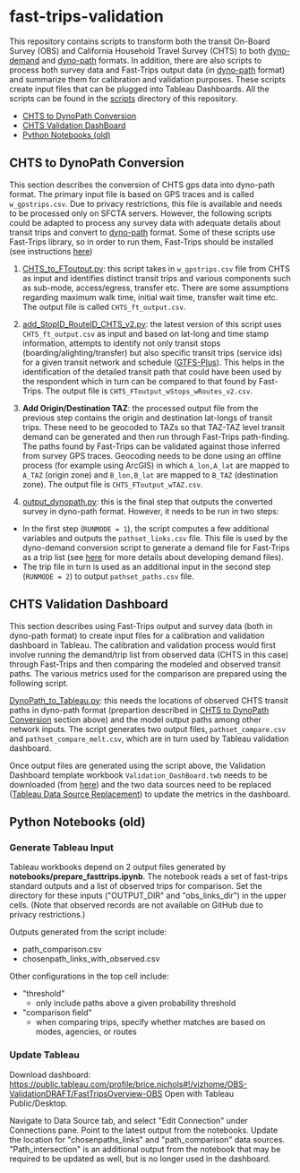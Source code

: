 # fast-trips-validation

This repository contains scripts to transform both the transit On-Board Survey (OBS) and California Household Travel Survey (CHTS) to both [dyno-demand][demand-standard-url] and [dyno-path][dyno-path-url] formats. In addition, there are also scripts to process both survey data and Fast-Trips output data (in [dyno-path][dyno-path-url] format) and summarize them for calibration and validation purposes. These scripts create input files that can be plugged into Tableau Dashboards. All the scripts can be found in the [scripts](scripts/) directory of this repository.

- [CHTS to DynoPath Conversion](#chts-to-dynopath-conversion)
- [CHTS Validation DashBoard](#chts-validation-dashboard)
- [Python Notebooks (old)](#python-notebooks-old)

## CHTS to DynoPath Conversion
This section describes the conversion of CHTS gps data into dyno-path format. The primary input file is based on GPS traces and is called `w_gpstrips.csv`. Due to privacy restrictions, this file is available and needs to be processed only on SFCTA servers. However, the following scripts could be adapted to process any survey data with adequate details about transit trips and convert to [dyno-path][dyno-path-url] format. Some of these scripts use Fast-Trips library, so in order to run them, Fast-Trips should be installed (see instructions [here][ft-setup-url])

1. [CHTS_to_FToutput.py](scripts/CHTS_to_DynoPath/CHTS_to_FToutput.py): this script takes in `w_gpstrips.csv` file from CHTS as input and identifies distinct transit trips and various components such as sub-mode, access/egress, transfer etc. There are some assumptions regarding maximum walk time, initial wait time, transfer wait time etc. The output file is called `CHTS_ft_output.csv`.

2. [add_StopID_RouteID_CHTS_v2.py](scripts/CHTS_to_DynoPath/add_StopID_RouteID_CHTS_v2.py): the latest version of this script uses `CHTS_ft_output.csv` as input and based on lat-long and time stamp information, attempts to identify not only transit stops (boarding/alighting/transfer) but also specific transit trips (service ids) for a given transit network and schedule ([GTFS-Plus][gtfs-plus-url]). This helps in the identification of the detailed transit path that could have been used by the respondent which in turn can be compared to that found by Fast-Trips. The output file is `CHTS_FToutput_wStops_wRoutes_v2.csv`.

3. **Add Origin/Destination TAZ**: the processed output file from the previous step contains the origin and destination lat-longs of transit trips. These need to be geocoded to TAZs so that TAZ-TAZ level transit demand can be generated and then run through Fast-Trips path-finding. The paths found by Fast-Trips can be validated against those inferred from survey GPS traces. Geocoding needs to be done using an offline process (for example using ArcGIS) in which `A_lon,A_lat` are mapped to `A_TAZ` (origin zone) and `B_lon,B_lat` are mapped to `B_TAZ` (destination zone). The output file is `CHTS_FToutput_wTAZ.csv`.

4. [output_dynopath.py](scripts/CHTS_to_DynoPath/output_dynopath.py): this is the final step that outputs the converted survey in dyno-path format. However, it needs to be run in two steps: 
- In the first step (`RUNMODE = 1`), the script computes a few additional variables and outputs the `pathset_links.csv` file. This file is used by the dyno-demand conversion script to generate a demand file for Fast-Trips as a trip list (see [here][ft-demand-url] for more details about developing demand files).
- The trip file in turn is used as an additional input in the second step (`RUNMODE = 2`) to output `pathset_paths.csv` file.

## CHTS Validation Dashboard
This section describes using Fast-Trips output and survey data (both in dyno-path format) to create input files for a calibration and validation dashboard in Tableau. The calibration and validation process would first involve running the demand/trip list from observed data (CHTS in this case) through Fast-Trips and then comparing the modeled and observed transit paths. The various metrics used for the comparison are prepared using the following script.

[DynoPath_to_Tableau.py](scripts/CHTS_Validation/DynoPath_to_Tableau.py): this needs the locations of observed CHTS transit paths in dyno-path format (prepartion described in [CHTS to DynoPath Conversion](#chts-to-dynopath-conversion) section above) and the model output paths among other network inputs. The script generates two output files, `pathset_compare.csv` and `pathset_compare_melt.csv`, which are in turn used by Tableau validation dashboard. 

Once output files are generated using the script above, the Validation Dashboard template workbook `Validation_DashBoard.twb` needs to be downloaded (from [here](tableau/)) and the two data sources need to be replaced ([Tableau Data Source Replacement][tableau-replace-url]) to update the metrics in the dashboard.

## Python Notebooks (old)

### Generate Tableau Input

Tableau workbooks depend on 2 output files generated by **notebooks/prepare_fasttrips.ipynb**. The notebook reads a set of fast-trips standard outputs and a list of observed trips for comparison. Set the directory for these inputs ("OUTPUT_DIR" and "obs_links_dir") in the upper cells. (Note that observed records are not available on GitHub due to privacy restrictions.)

Outputs generated from the script include:
- path_comparison.csv
- chosenpath_links_with_observed.csv

Other configurations in the top cell include:
- "threshold"
    - only include paths above a given probability threshold 
- "comparison field"
    - when comparing trips, specify whether matches are based on modes, agencies, or routes

### Update Tableau

Download dashboard: https://public.tableau.com/profile/brice.nichols#!/vizhome/OBS-ValidationDRAFT/FastTripsOverview-OBS
Open with Tableau Public/Desktop.

Navigate to Data Source tab, and select "Edit Connection" under Connections pane. Point to the latest output from the notebooks. 
Update the location for "chosenpaths_links" and "path_comparison" data sources. "Path_intersection" is an additional output from the notebook that may be required to be updated as well, but is no longer used in the dashboard. 

[demand-standard-url]: <https://github.com/osplanning-data-standards/dyno-demand>
[dyno-path-url]: <https://github.com/osplanning-data-standards/dyno-path>
[gtfs-plus-url]: <https://github.com/osplanning-data-standards/GTFS-PLUS>
[ft-setup-url]: <https://github.com/BayAreaMetro/fast-trips/tree/develop#setup>
[ft-demand-url]: <https://github.com/sfcta/fast-trips_demand_converter>
[tableau-replace-url]: <https://onlinehelp.tableau.com/current/pro/desktop/en-us/connect_basic_replace.html>
